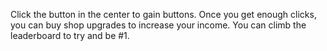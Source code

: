Click the button in the center to gain buttons.
Once you get enough clicks, you can buy shop upgrades to increase your income.
You can climb the leaderboard to try and be #1.
